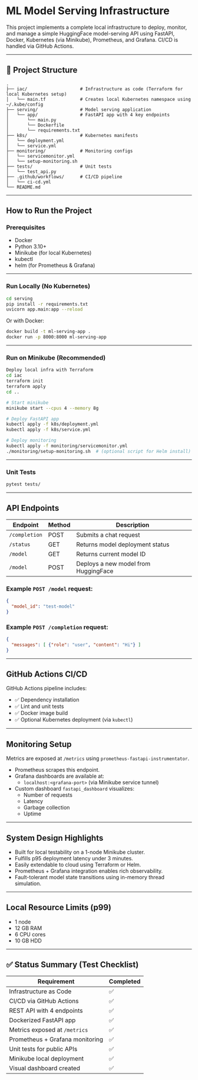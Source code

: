 # ML Model Serving Infrastructure

This project implements a complete local infrastructure to deploy, monitor, and manage a simple HuggingFace model-serving API using FastAPI, Docker, Kubernetes (via Minikube), Prometheus, and Grafana. CI/CD is handled via GitHub Actions.

---

## 📁 Project Structure

```
.
├── iac/                    # Infrastructure as code (Terraform for local Kubernetes setup)
│   └── main.tf             # Creates local Kubernetes namespace using ~/.kube/config
├── serving/                # Model serving application
│   └── app/                # FastAPI app with 4 key endpoints
│       └── main.py
│       └── Dockerfile
│       └── requirements.txt
├── k8s/                    # Kubernetes manifests
│   └── deployment.yml
│   └── service.yml
├── monitoring/             # Monitoring configs
│   └── servicemonitor.yml
│   └── setup-monitoring.sh
├── tests/                  # Unit tests
│   └── test_api.py
├── .github/workflows/      # CI/CD pipeline
│   └── ci-cd.yml
└── README.md
```

---

##  How to Run the Project

### Prerequisites

- Docker
- Python 3.10+
- Minikube (for local Kubernetes)
- kubectl
- helm (for Prometheus & Grafana)

---

###  Run Locally (No Kubernetes)

```bash
cd serving
pip install -r requirements.txt
uvicorn app.main:app --reload
```

Or with Docker:

```bash
docker build -t ml-serving-app .
docker run -p 8000:8000 ml-serving-app
```

---

###  Run on Minikube (Recommended)

```bash
Deploy local infra with Terraform
cd iac
terraform init
terraform apply
cd ..

# Start minikube
minikube start --cpus 4 --memory 8g

# Deploy FastAPI app
kubectl apply -f k8s/deployment.yml
kubectl apply -f k8s/service.yml

# Deploy monitoring
kubectl apply -f monitoring/servicemonitor.yml
./monitoring/setup-monitoring.sh  # (optional script for Helm install)
```

---

###  Unit Tests

```bash
pytest tests/
```

---

##  API Endpoints

| Endpoint       | Method | Description                                |
|----------------|--------|--------------------------------------------|
| `/completion`  | POST   | Submits a chat request                     |
| `/status`      | GET    | Returns model deployment status            |
| `/model`       | GET    | Returns current model ID                   |
| `/model`       | POST   | Deploys a new model from HuggingFace       |

### Example `POST /model` request:

```json
{
  "model_id": "test-model"
}
```

### Example `POST /completion` request:

```json
{
  "messages": [ {"role": "user", "content": "Hi"} ]
}
```

---

##  GitHub Actions CI/CD

GitHub Actions pipeline includes:
- ✅ Dependency installation
- ✅ Lint and unit tests
- ✅ Docker image build
- ✅ Optional Kubernetes deployment (via `kubectl`)

---

##  Monitoring Setup

Metrics are exposed at `/metrics` using `prometheus-fastapi-instrumentator`.

- Prometheus scrapes this endpoint.
- Grafana dashboards are available at:
  - `localhost:<grafana-port>` (via Minikube service tunnel)
- Custom dashboard `fastapi_dashboard` visualizes:
  - Number of requests
  - Latency
  - Garbage collection
  - Uptime

---

##  System Design Highlights

- Built for local testability on a 1-node Minikube cluster.
- Fulfills p95 deployment latency under 3 minutes.
- Easily extendable to cloud using Terraform or Helm.
- Prometheus + Grafana integration enables rich observability.
- Fault-tolerant model state transitions using in-memory thread simulation.

---

##  Local Resource Limits (p99)

- 1 node
- 12 GB RAM
- 6 CPU cores
- 10 GB HDD

---

## ✅ Status Summary (Test Checklist)

| Requirement                          | Completed |
|--------------------------------------|-----------|
| Infrastructure as Code               | ✅         |
| CI/CD via GitHub Actions             | ✅         |
| REST API with 4 endpoints            | ✅         |
| Dockerized FastAPI app               | ✅         |
| Metrics exposed at `/metrics`        | ✅         |
| Prometheus + Grafana monitoring      | ✅         |
| Unit tests for public APIs           | ✅         |
| Minikube local deployment            | ✅         |
| Visual dashboard created             | ✅         |

